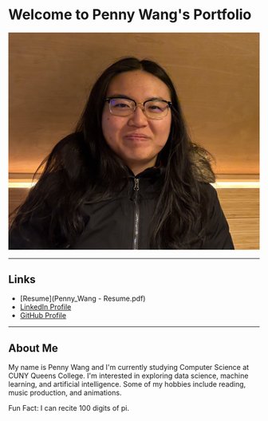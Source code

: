 # Welcome to Penny Wang's Portfolio

![Profile Picture](Penny_Wang.jpg)

---

## Links
* [Resume](Penny_Wang - Resume.pdf)
* [LinkedIn Profile](https://www.linkedin.com/in/penny-wang-ny/)
* [GitHub Profile](https://github.com/pennywa)

---

## About Me
My name is Penny Wang and I'm currently studying Computer Science at CUNY Queens College.
I'm interested in exploring data science, machine learning, and artificial intelligence.
Some of my hobbies include reading, music production, and animations.

Fun Fact: I can recite 100 digits of pi.



